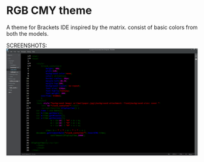 # RGB CMY theme
A theme for Brackets IDE inspired by the matrix.
consist of basic colors from both the models.

SCREENSHOTS:
![HTML screenshot](/screenshots/1.png)

